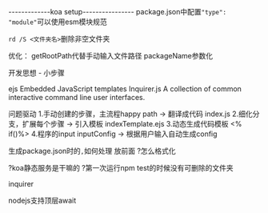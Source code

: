 -------------koa setup----------------
package.json中配置`"type": "module"`可以使用esm模块规范

`rd /S <文件夹名>`删除非空文件夹

优化：
getRootPath代替手动输入文件路径
packageName参数化

开发思想 - 小步骤

ejs Embedded JavaScript templates
Inquirer.js A collection of common interactive command line user interfaces.

问题驱动
1.手动创建的步骤，主流程happy path -> 翻译成代码 index.js
2.细化分支，扩展每个步骤 -> 引入模板 indexTemplate.ejs
3.动态生成代码模板 <% if()%>
4.程序的input inputConfig -> 根据用户输入自动生成config

生成package.json时的`,`如何处理 放前面 ?怎么格式化

?koa静态服务是干嘛的
?第一次运行npm test的时候没有可删除的文件夹

inquirer

nodejs支持顶层await